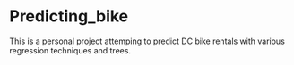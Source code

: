 # Predicting_bike

This is a personal project attemping to predict DC bike rentals with various regression techniques and trees. 
